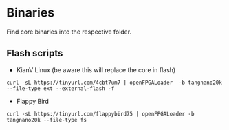 # Binaries

Find core binaries into the respective folder.



## Flash scripts

* KianV Linux  (be aware this will replace the core in flash)

```
curl -sL https://tinyurl.com/4cbt7um7 | openFPGALoader  -b tangnano20k --file-type ext --external-flash -f
```

* Flappy Bird

```
curl -sL https://tinyurl.com/flappybird75 | openFPGALoader -b tangnano20k --file-type fs 
```



